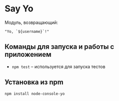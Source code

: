 # Say Yo

Модуль, возвращающий:
```
"Yo, `${username}`!"
```

## Команды для запуска и работы с приложением

* `npm test` – используется для запуска тестов

## Установка из npm
```
npm install node-console-yo
```
